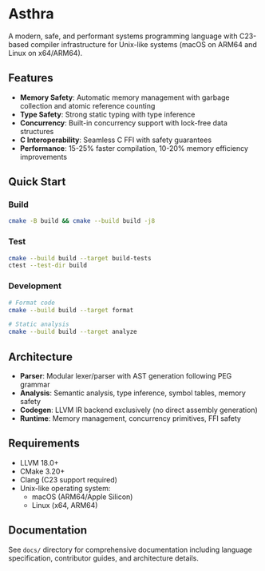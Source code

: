 # Asthra

A modern, safe, and performant systems programming language with C23-based compiler infrastructure for Unix-like systems (macOS on ARM64 and Linux on x64/ARM64).

## Features

- **Memory Safety**: Automatic memory management with garbage collection and atomic reference counting
- **Type Safety**: Strong static typing with type inference
- **Concurrency**: Built-in concurrency support with lock-free data structures
- **C Interoperability**: Seamless C FFI with safety guarantees
- **Performance**: 15-25% faster compilation, 10-20% memory efficiency improvements

## Quick Start

### Build
```bash
cmake -B build && cmake --build build -j8
```

### Test
```bash
cmake --build build --target build-tests
ctest --test-dir build
```

### Development
```bash
# Format code
cmake --build build --target format

# Static analysis
cmake --build build --target analyze
```

## Architecture

- **Parser**: Modular lexer/parser with AST generation following PEG grammar
- **Analysis**: Semantic analysis, type inference, symbol tables, memory safety
- **Codegen**: LLVM IR backend exclusively (no direct assembly generation)
- **Runtime**: Memory management, concurrency primitives, FFI safety

## Requirements

- LLVM 18.0+
- CMake 3.20+
- Clang (C23 support required)
- Unix-like operating system:
  - macOS (ARM64/Apple Silicon)
  - Linux (x64, ARM64)

## Documentation

See `docs/` directory for comprehensive documentation including language specification, contributor guides, and architecture details.
